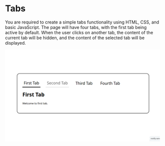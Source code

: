 # Tabs

You are required to create a simple tabs functionality using HTML, CSS, and basic JavaScript. The page will have four tabs, with the first tab being active by default. When the user clicks on another tab, the content of the current tab will be hidden, and the content of the selected tab will be displayed.

<img src="../assets/tabs.png"/>